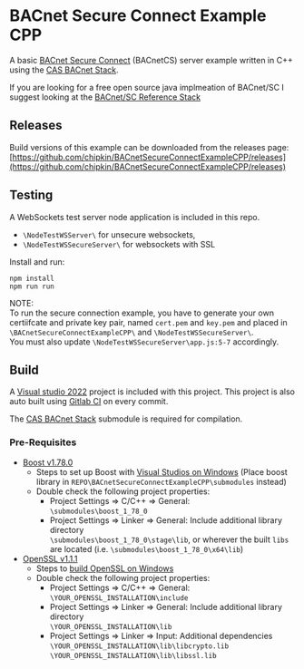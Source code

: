 # BACnet Secure Connect Example CPP

A basic [BACnet Secure Connect](https://www.bacnetinternational.org/page/secureconnect) (BACnetCS) server example written in C++ using the [CAS BACnet Stack](https://store.chipkin.com/services/stacks/bacnet-stack).

If you are looking for a free open source java implmeation of BACnet/SC I suggest looking at the [BACnet/SC Reference Stack](https://sourceforge.net/projects/bacnet-sc-reference-stack/)

## Releases

Build versions of this example can be downloaded from the releases page:
[https://github.com/chipkin/BACnetSecureConnectExampleCPP/releases](https://github.com/chipkin/BACnetSecureConnectExampleCPP/releases)

## Testing

A WebSockets test server node application is included in this repo.   
- `\NodeTestWSServer\` for unsecure websockets,
-  `\NodeTestWSSecureServer\` for websockets with SSL    

Install and run:  
```
npm install
npm run run
```

NOTE:  
To run the secure connection example, you have to generate your own certiifcate and private key pair, named `cert.pem` and `key.pem` and placed in `\BACnetSecureConnectExampleCPP\` and `\NodeTestWSSecureServer\`.   
You must also update `\NodeTestWSSecureServer\app.js:5-7` accordingly.

## Build

A [Visual studio 2022](https://visualstudio.microsoft.com/downloads/) project is included with this project. This project is also auto built using [Gitlab CI](https://docs.gitlab.com/ee/ci/) on every commit.

The [CAS BACnet Stack](https://store.chipkin.com/services/stacks/bacnet-stack) submodule is required for compilation.

### Pre-Requisites

- [Boost v1.78.0](https://www.boost.org/users/history/version_1_78_0.html)
  - Steps to set up Boost with [Visual Studios on Windows](https://stackoverflow.com/a/29567344) (Place boost library in `REPO\BACnetSecureConnectExampleCPP\submodules` instead)
  - Double check the following project properties:
    - Project Settings => C/C++ => General:  
   `\submodules\boost_1_78_0`
    - Project Settings => Linker => General: Include additional library directory   
  `\submodules\boost_1_78_0\stage\lib`, or wherever the built `libs` are located (i.e. `\submodules\boost_1_78_0\x64\lib`)
- [OpenSSL v1.1.1](https://www.openssl.org/)
  - Steps to [build OpenSSL on Windows](https://github.com/openssl/openssl/blob/master/NOTES-WINDOWS.md)
  - Double check the following project properties:
    - Project Settings => C/C++ => General:   
  `\YOUR_OPENSSL_INSTALLATION\include`
    - Project Settings => Linker => General: Include additional library directory  
   `\YOUR_OPENSSL_INSTALLATION\lib`
    - Project Settings => Linker => Input: Additional dependencies  
  `\YOUR_OPENSSL_INSTALLATION\lib\libcrypto.lib`
  `\YOUR_OPENSSL_INSTALLATION\lib\libssl.lib`
